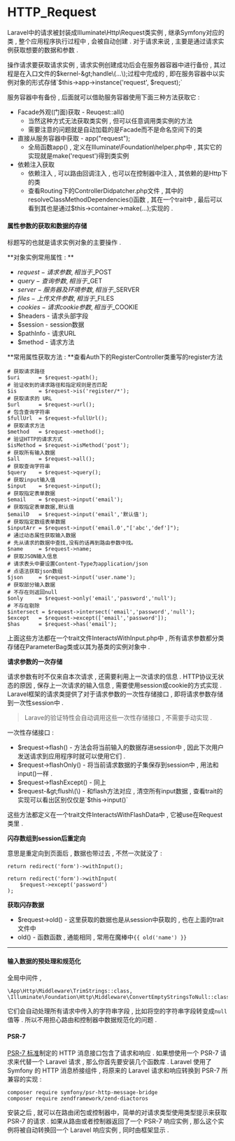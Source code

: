 # HTTP\_Request

Laravel中的请求被封装成Illuminate\Http\Request类实例 , 继承Symfony对应的类 , 整个应用程序执行过程中 , 会被自动创建 . 对于请求来说 , 主要是通过请求实例获取想要的数据和参数 .

操作请求要获取请求实例 , 请求实例创建成功后会在服务器容器中进行备份 , 其过程是在入口文件的$kernel-&gt;handle\(...\);过程中完成的 , 即在服务容器中以实例对象的形式存储`$this->app->instance('request', $request);`

服务容器中有备份 , 后面就可以借助服务容器使用下面三种方法获取它 :

* Facade外观\(门面\)获取 - Reuqest::all\(\)
  * 当然这种方式无法获取类实例 , 但可以任意调用类实例的方法
  * 需要注意的问题就是自动加载的是Facade而不是命名空间下的类
* 直接从服务容器中获取 - app\("request"\);
  * 全局函数app\(\) , 定义在Illuminate\Foundation\helper.php中 , 其实它的实现就是make\('request'\)得到类实例
* 依赖注入获取
  * 依赖注入 , 可以路由回调注入 , 也可以在控制器中注入 , 其依赖的是Http下的类
  * 查看Routing下的ControllerDidpatcher.php文件 , 其中的resolveClassMethodDependencies\(\)函数 , 其在一个trait中 , 最后可以看到其也是通过$this-&gt;container-&gt;make\(...\);实现的 . 

#### 属性参数的获取和数据的存储

标题写的也就是请求实例对象的主要操作 .

**对象实例常用属性 : **

* $request - 请求参数 , 相当于$\_POST
* $query - 查询参数 , 相当于$\_GET
* $server - 服务器及环境参数 , 相当于$\_SERVER
* $files - 上传文件参数 , 相当于$\_FILES
* $cookies - 请求cookie参数 , 相当于$\_COOKIE
* $headers - 请求头部字段
* $session - session数据
* $pathInfo - 请求URL
* $method - 请求方法

**常用属性获取方法 : **查看Auth下的RegisterController类重写的register方法

```
# 获取请求路径
$uri      = $request->path();
# 验证收到的请求路径和指定规则是否匹配
$is       = $request->is('register/*');
# 获取请求的 URL
$url      = $request->url();
# 包含查询字符串
$fullUrl  = $request->fullUrl();
# 获取请求方法
$method   = $request->method();
# 验证HTTP的请求方式
$isMethod = $request->isMethod('post');
# 获取所有输入数据
$all      = $request->all();
# 获取查询字符串
$query    = $request->query();
# 获取input输入值
$input    = $request->input();
# 获取指定表单数据
$email    = $request->input('email');
# 获取指定表单数据,默认值
$emailD   = $request->input('email','默认值');
# 获取指定数组表单数据
$inputArr = $request->input('email.0',"['abc','def']");
# 通过动态属性获取输入数据
# 先从请求的数据中查找,没有的话再到路由参数中找。
$name     = $request->name;
# 获取JSON输入信息
# 请求表头中要设置Content-Type为application/json
# 点语法获取json数组
$json     = $request->input('user.name');
# 获取部分输入数据
# 不存在则返回null
$only     = $request->only('email','password','null');
# 不存在剔除
$intersect = $request->intersect('email','password','null');
$except   = $request->except(['email','password']);
$has      = $request->has('email');
```

上面这些方法都在一个trait文件InteractsWithInput.php中 , 所有请求参数都分类存储在ParameterBag类或以其为基类的实例对象中 .

**请求参数的一次存储**

请求参数有时不仅来自本次请求 , 还需要利用上一次请求的信息 . HTTP协议无状态的原因 , 保存上一次请求的输入信息 , 需要使用session或cookie的方式实现 . Laravel框架的请求类提供了对于请求参数的一次性存储接口 , 即将请求参数存储到一次性session中 .

> Larave的验证特性会自动调用这些一次性存储接口 , 不需要手动实现 .

一次性存储接口 :

* $request-&gt;flash\(\) - 方法会将当前输入的数据存进session中 , 因此下次用户发送请求到应用程序时就可以使用它们 . 
* $request-&gt;flashOnly\(\) - 将当前请求数据的子集保存到session中 , 用法和input\(\)一样 . 
* $request-&gt;flashExcept\(\) - 同上
* $request-&gt;flush\(\) - 和flash方法对应 , 清空所有input数据 , 查看trait的实现可以看出区别仅仅是`$this->input()`

这些方法都定义在一个trait文件InteractsWithFlashData中 , 它被use在Request类里 .

**闪存数组到session后重定向**

意思是重定向到页面后 , 数据也带过去 , 不然一次就没了 :

```
return redirect('form')->withInput();

return redirect('form')->withInput(
    $request->except('password')
);
```

**获取闪存数据**

* $request-&gt;old\(\) - 这里获取的数据也是从session中获取的 , 也在上面的trait文件中
* old\(\) - 函数函数 , 通能相同 , 常用在魔棒中`{{ old('name') }}`

---

#### 输入数据的预处理和规范化

全局中间件 , 

```
\App\Http\Middleware\TrimStrings::class,
\Illuminate\Foundation\Http\Middleware\ConvertEmptyStringsToNull::class,
```

它们会自动处理所有请求中传入的字符串字段 , 比如将空的字符串字段转变成`null`值等 . 所以不用担心路由和控制器中数据规范化的问题 . 

#### PSR-7

[PSR-7 标准](http://www.php-fig.org/psr/psr-7/)制定的 HTTP 消息接口包含了请求和响应 . 如果想使用一个 PSR-7 请求来代替一个 Laravel 请求 , 那么你首先要安装几个函数库 . Laravel 使用了 Symfony 的 HTTP 消息桥接组件 , 将原来的 Laravel 请求和响应转换到 PSR-7 所兼容的实现 : 

```
composer require symfony/psr-http-message-bridge
composer require zendframework/zend-diactoros
```

安装之后 , 就可以在路由闭包或控制器中，简单的对请求类型使用类型提示来获取 PSR-7 的请求 . 如果从路由或者控制器返回了一个 PSR-7 响应实例 , 那么这个实例将被自动转换回一个 Laravel 响应实例 , 同时由框架显示 . 



